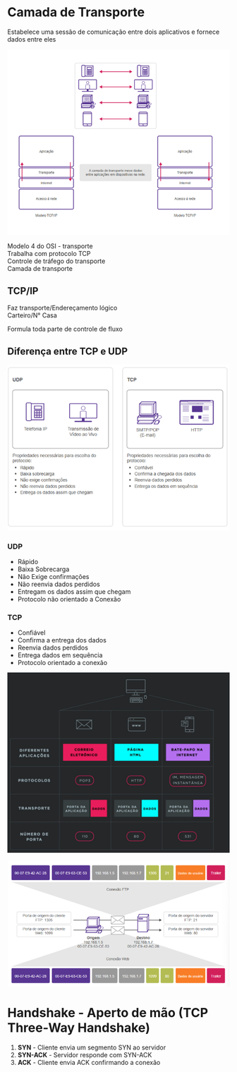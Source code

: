 # Camada de Transporte

Estabelece uma sessão de comunicação entre dois aplicativos e fornece dados entre eles

![Mover](./IMGs/06/moveDados.png)

Modelo 4 do OSI - transporte  
Trabalha com protocolo TCP  
Controle de tráfego do transporte  
Camada de transporte

## TCP/IP
Faz transporte/Endereçamento lógico  
Carteiro/N° Casa

Formula toda parte de controle de fluxo 

## Diferença entre TCP e UDP

![TCP-UDP](./IMGs/06/TCP-UDP.png)

### UDP
- Rápido
- Baixa Sobrecarga
- Não Exige confirmações
- Não reenvia dados perdidos
- Entregam os dados assim que chegam
- Protocolo não orientado a Conexão

### TCP
- Confiável 
- Confirma a entrega dos dados
- Reenvia dados perdidos
- Entrega dados em sequência
- Protocolo orientado a conexão 

![Segmentação](./IMGs/06/Segmentacao.png)

![Transporte](./IMGs/06/transporte.png)

# Handshake - Aperto de mão (TCP Three-Way Handshake)

1. **SYN** - Cliente envia um segmento SYN ao servidor
2. **SYN-ACK** - Servidor responde com SYN-ACK
3. **ACK** - Cliente envia ACK confirmando a conexão
